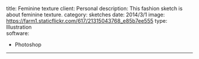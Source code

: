 title: Feminine texture
client: Personal
description: This fashion sketch is about feminine texture.
category: sketches
date: 2014/3/1
image: https://farm1.staticflickr.com/617/21315043768_e85b7ee555
type: Illustration	
software:
- Photoshop
---
